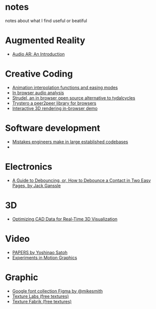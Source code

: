 # notes
notes about what I find useful or beatiful

# Augmented Reality

- [Audio AR: An Introduction](https://medium.com/labs-notebook/audio-ar-an-introduction-698661405ff4)

# Creative Coding

- [Animation interpolation functions and easing modes](https://easings.net/)
- [In browser audio analysis](https://meyda.js.org/)
- [Strudel, an in browser open source alternative to tydalcycles](https://strudel.cc/)
- [Trystero a peer2peer library for browsers](https://oxism.com/trystero/)
- [Interactive 3D rendering in-browser demo](https://renderqueue.dev/)

# Software development

- [Mistakes engineers make in large established codebases](https://www.seangoedecke.com/large-established-codebases/)
- 

# Electronics

- [A Guide to Debouncing, or, How to Debounce a Contact in Two Easy Pages, by Jack Ganssle](https://www.ganssle.com/debouncing.htm)

# 3D

- [Optimizing CAD Data for Real-Time 3D Visualization](https://create.unity.com/optimizing-cad-data-for-real-time-3d-visualization-form)

# Video

- [PAPERS by Yoshinao Satoh](https://www.youtube.com/watch?v=56EG957YinM)
- [Experiments in Motion Graphics](https://www.youtube.com/watch?v=FdRE8q5TBJ0)

# Graphic

- [Google font collection Figma by @mikesmith](https://www.figma.com/design/lWrI14bRsS1axkjXRNG442/Usable-Google-Fonts?node-id=0-1&t=YpBkTx0RBFUfhQUG-1)
- [Texture Labs (free textures)](https://texturelabs.org/)
- [Texture Fabrik (free textures)]([https://texturelabs.org/](https://texturefabrik.com/))
